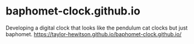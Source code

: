 # baphomet-clock.github.io
Developing a digital clock that looks like the pendulum cat clocks but just baphomet.
https://taylor-hewitson.github.io/baphomet-clock.github.io/
